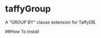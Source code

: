taffyGroup
==========

A "GROUP BY" clause extension for TaffyDB.

##How To Install

  <script src="taffy.js"></script>   
  <script src="taffy.extend.group.js"></script>